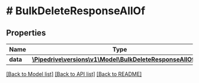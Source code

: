 # # BulkDeleteResponseAllOf

## Properties

Name | Type | Description | Notes
------------ | ------------- | ------------- | -------------
**data** | [**\Pipedrive\versions\v1\Model\BulkDeleteResponseAllOfData**](BulkDeleteResponseAllOfData.md) |  |

[[Back to Model list]](../README.md#documentation-for-models) [[Back to API list]](../README.md#documentation-for-api-endpoints) [[Back to README]](../README.md)
